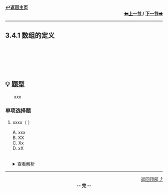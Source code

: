 <a name="top"></a>
<div align="left">
    <a href="/README.md"><b>↩返回主页</b></a>
</div>
<div align="right">
    <b>
    <a href="../3.3%20栈和队列的应用/3.3.5%20队列在计算机系统中的应用.md">⬅上一节 </a>
    /
    <a href="3.4.2%20数组的存储结构.md"> 下一节➡</a>
    </b>
</div>
<hr>

## 3.4.1 数组的定义

<br>

&emsp;&emsp;

<br>

## 💡 题型

&emsp;&emsp;xxx

### 单项选择题

1. xxxx（ ）

    A. xxx<br>
    B. XX<br>
    C. Xx<br>
    D. xX<br><br>
    <details>
    <summary>查看解析</summary>
    <p>答案：x</p>
    </details>

<hr>

<div align="right">
    <a href="#top">返回顶部⤴</a>
</div>

<div align="center">
    <b>-- 完 --</b>
</div>